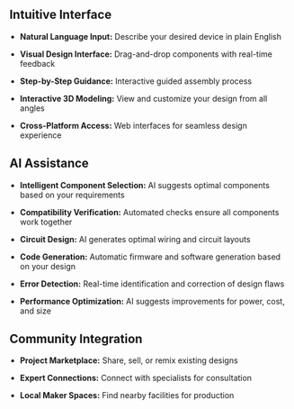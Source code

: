 ##  Intuitive Interface

  - **<span style="color: fabRed">Natural Language Input:</span>** Describe your desired device in plain English

  - **<span style="color: fabRed">Visual Design Interface:</span>** Drag-and-drop components with real-time feedback

  - **<span style="color: fabRed">Step-by-Step Guidance:</span>** Interactive guided assembly process

  - **<span style="color: fabRed">Interactive 3D Modeling:</span>** View and customize your design from all angles

  - **<span style="color: fabRed">Cross-Platform Access:</span>** Web interfaces for seamless design experience

##  AI Assistance

  - **<span style="color: fabRed">Intelligent Component Selection:</span>** AI suggests optimal components based on your requirements

  - **<span style="color: fabRed">Compatibility Verification:</span>** Automated checks ensure all components work together

  - **<span style="color: fabRed">Circuit Design:</span>** AI generates optimal wiring and circuit layouts

  - **<span style="color: fabRed">Code Generation:</span>** Automatic firmware and software generation based on your design

  - **<span style="color: fabRed">Error Detection:</span>** Real-time identification and correction of design flaws

  - **<span style="color: fabRed">Performance Optimization:</span>** AI suggests improvements for power, cost, and size

##  Community Integration

  - **<span style="color: fabRed">Project Marketplace:</span>** Share, sell, or remix existing designs

  - **<span style="color: fabRed">Expert Connections:</span>** Connect with specialists for consultation

  - **<span style="color: fabRed">Local Maker Spaces:</span>** Find nearby facilities for production
